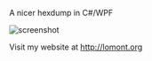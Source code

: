 A nicer hexdump in C#/WPF

![screenshot](C:\Users\Chris\OneDrive\Code\hexdump\hexdump.png)

Visit my website at http://lomont.org